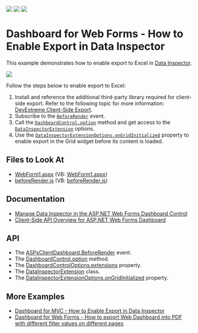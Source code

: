 <!-- default badges list -->
![](https://img.shields.io/endpoint?url=https://codecentral.devexpress.com/api/v1/VersionRange/240536881/21.1.6%2B)
[![](https://img.shields.io/badge/Open_in_DevExpress_Support_Center-FF7200?style=flat-square&logo=DevExpress&logoColor=white)](https://supportcenter.devexpress.com/ticket/details/T862387)
[![](https://img.shields.io/badge/📖_How_to_use_DevExpress_Examples-e9f6fc?style=flat-square)](https://docs.devexpress.com/GeneralInformation/403183)
<!-- default badges end -->

# Dashboard for Web Forms - How to Enable Export in Data Inspector

This example demonstrates how to enable export to Excel in [Data Inspector](https://docs.devexpress.com/Dashboard/401194/common-features/underlying-and-displayed-data/data-inspector). 

![](images/data_inspector_export.png)

Follow the steps below to enable export to Excel:

1. Install and reference the additional third-party library required for client-side export. Refer to the following topic for more information: [DevExtreme Client-Side Export](https://js.devexpress.com/Documentation/ApiReference/UI_Components/dxDataGrid/Configuration/export/).
1. Subscribe to the [`BeforeRender`](https://docs.devexpress.com/Dashboard/js-DevExpress.Dashboard.Web.WebForms.ASPxClientDashboard?p=netframework#js_aspxclientdashboard_beforerender) event. 
1. Call the [`DashboardControl.option`](https://docs.devexpress.com/Dashboard/js-DevExpress.Dashboard.DashboardControl?p=netframework#js_devexpress_dashboard_dashboardcontrol_option_args_) method and get access to the [`DataInspectorExtension`](https://docs.devexpress.com/Dashboard/js-DevExpress.Dashboard.DataInspectorExtension) options.
1. Use the [`DataInspectorExtensionOptions.onGridInitialized`](https://docs.devexpress.com/Dashboard/js-DevExpress.Dashboard.DataInspectorExtensionOptions#js_devexpress_dashboard_datainspectorextensionoptions_ongridinitialized) property to enable export in the Grid widget before its content is loaded.


<!-- default file list -->
## Files to Look At
* [WebForm1.aspx](./CS/WebForm1.aspx) (VB: [WebForm1.aspx](./VB/WebForm1.aspx))
* [beforeRender.js](./CS/Scripts/beforeRender.js) (VB: [beforeRender.js](./VB/Scripts/beforeRender.js))
<!-- default file list end -->

## Documentation

* [Manage Data Inspector in the ASP.NET Web Forms Dashboard Control](https://docs.devexpress.com/Dashboard/403976/web-dashboard/aspnet-web-forms-dashboard-control/manage-data-inspector-in-asp-net-web-forms-dashboard-control)
* [Client-Side API Overview for ASP.NET Web Forms Dashboard](https://docs.devexpress.com/Dashboard/116302/web-dashboard/aspnet-web-forms-dashboard-control/client-side-api-overview)

## API

* The [ASPxClientDashboard.BeforeRender](https://docs.devexpress.com/Dashboard/js-DevExpress.Dashboard.Web.WebForms.ASPxClientDashboard?p=netframework#js_aspxclientdashboard_beforerender) event.
* The [DashboardControl.option](https://docs.devexpress.com/Dashboard/js-DevExpress.Dashboard.DashboardControl?p=netframework#js_devexpress_dashboard_dashboardcontrol_option_args_) method.
* The [DashboardControlOptions.extensions](https://docs.devexpress.com/Dashboard/js-DevExpress.Dashboard.DataInspectorExtensionOptions) property.
* The [DataInspectorExtension](https://docs.devexpress.com/Dashboard/js-DevExpress.Dashboard.DataInspectorExtension) class.
* The [DataInspectorExtensionOptions.onGridInitialized](https://docs.devexpress.com/Dashboard/js-DevExpress.Dashboard.DataInspectorExtensionOptions#js_devexpress_dashboard_datainspectorextensionoptions_ongridinitialized) property.

## More Examples

- [Dashboard for MVC - How to Enable Export in Data Inspector](https://github.com/DevExpress-Examples/asp.net-mvc-dashboard-how-to-enable-export-in-data-inspector)
- [Dashboard for Web Forms - How to export Web Dashboard into PDF with different filter values on different pages](https://github.com/DevExpress-Examples/how-to-export-web-dashboard-into-pdf-with-different-filter-values-on-different-pages-t511362)
